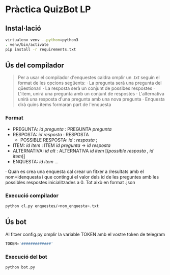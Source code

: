 # Pràctica QuizBot LP

## Instal·lació
```bash
virtualenv venv --python=python3
. venv/bin/activate
pip install -r requirements.txt
```

## Ús del compilador
> Per a usar el compilador d'enquestes caldra omplir un _.txt_ seguin el format de les opcions següents: 
· La pregunta serà una pregunta del qüestionari
· La resposta serà un conjunt de posslbes respostes
· L'item, unirà una pregunta amb un conjunt de respostes
· L'alternativa unirà una resposta d'una pregunta amb una nova pregunta
· Enquesta dirà quins items formaran part de l'enquesta

### Format
* PREGUNTA: _id pregunta_ : PREGUNTA _pregunta_
* RESPOSTA: _id resposta_ : RESPOSTA 
    * POSSIBLE RESPOSTA: _id_ : _resposta_ ; 
* ITEM: _id item_ : ITEM _id pregunta_ -> _id resposta_
* ALTERNATIVA: _id alt_ : ALTERNATIVA _id item_ [(_possible resposta_ , _id item_)]
* ENQUESTA: _id item_ ...

· Quan es crea una enquesta cal crear un fitxer a /resultats amb el nom=idenquesta i que contingui el valor dels id de les preguntes amb les possibles respostes inicialitzades a 0. Tot això en format .json
### Execució compilador
```bash
python cl.py enquestes/<nom_enquesta>.txt
```

## Ús bot
Al fitxer config.py omplir la variable TOKEN amb el vostre token de telegram
```python
TOKEN='#############'
```

### Execució del bot
```bash
python bot.py
```
